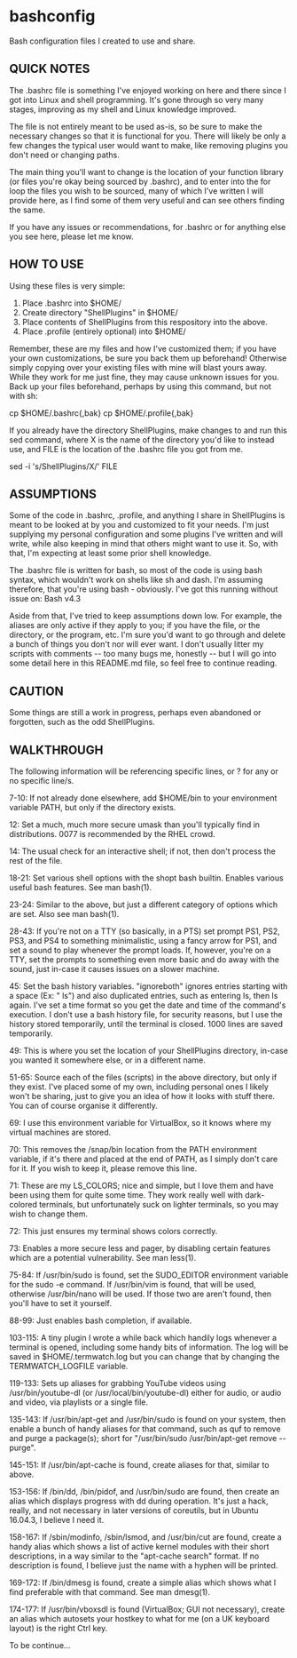 # bashconfig
Bash configuration files I created to use and share.

QUICK NOTES
-----------

The .bashrc file is something I've enjoyed working on here and there since I got into Linux and shell programming. It's gone through so very many stages, improving as my shell and Linux knowledge improved.

The file is not entirely meant to be used as-is, so be sure to make the necessary changes so that it is functional for you. There
will likely be only a few changes the typical user would want to make, like removing plugins you don't need or changing paths.

The main thing you'll want to change is the location of your function library (or files you're okay being sourced by .bashrc), and to enter into the for loop the files you wish to be sourced, many of which I've written I will provide here, as I find some of them very useful and can see others finding the same.

If you have any issues or recommendations, for .bashrc or for anything else you see here, please let me know.

HOW TO USE
----------

Using these files is very simple:

  1. Place .bashrc into $HOME/
  2. Create directory "ShellPlugins" in $HOME/
  3. Place contents of ShellPlugins from this respository into the above.
  4. Place .profile (entirely optional) into $HOME/
  
Remember, these are my files and how I've customized them; if you have your own customizations, be sure you back them up beforehand! Otherwise simply copying over your existing files with mine will blast yours away. While they work for me just fine, they may cause unknown issues for you. Back up your files beforehand, perhaps by using this command, but not with sh:

cp $HOME/.bashrc{,bak}
cp $HOME/.profile{,bak}

If you already have the directory ShellPlugins, make changes to and run this sed command, where X is the name of the directory you'd like to instead use, and FILE is the location of the .bashrc file you got from me.

sed -i 's/ShellPlugins/X/' FILE

ASSUMPTIONS
-----------

Some of the code in .bashrc, .profile, and anything I share in ShellPlugins is meant to be looked at by you and customized to fit your needs. I'm just supplying my personal configuration and some plugins I've written and will write, while also keeping in mind that others might want to use it. So, with that, I'm expecting at least some prior shell knowledge.

The .bashrc file is written for bash, so most of the code is using bash syntax, which wouldn't work on shells like sh and dash. I'm assuming therefore, that you're using bash - obviously. I've got this running without issue on: Bash v4.3

Aside from that, I've tried to keep assumptions down low. For example, the aliases are only active if they apply to you; if you have the file, or the directory, or the program, etc. I'm sure you'd want to go through and delete a bunch of things you don't nor will ever want. I don't usually litter my scripts with comments -- too many bugs me, honestly -- but I will go into some detail here in this README.md file, so feel free to continue reading.

CAUTION
-------

Some things are still a work in progress, perhaps even abandoned or forgotten, such as the odd ShellPlugins.

WALKTHROUGH
-----------

The following information will be referencing specific lines, or ? for any or no specific line/s.

7-10:
If not already done elsewhere, add $HOME/bin to your environment variable PATH, but only if the directory exists.

12:
Set a much, much more secure umask than you'll typically find in distributions. 0077 is recommended by the RHEL crowd.

14:
The usual check for an interactive shell; if not, then don't process the rest of the file.

18-21:
Set various shell options with the shopt bash builtin. Enables various useful bash features. See man bash(1).

23-24:
Similar to the above, but just a different category of options which are set. Also see man bash(1).

28-43:
If you're not on a TTY (so basically, in a PTS) set prompt PS1, PS2, PS3, and PS4 to something minimalistic, using a fancy arrow for PS1, and set a sound to play whenever the prompt loads. If, however, you're on a TTY, set the prompts to something even more basic and do away with the sound, just in-case it causes issues on a slower machine.

45:
Set the bash history variables. "ignoreboth" ignores entries starting with a space (Ex: " ls") and also duplicated entries, such as entering ls, then ls again. I've set a time format so you get the date and time of the command's execution. I don't use a bash history file, for security reasons, but I use the history stored temporarily, until the terminal is closed. 1000 lines are saved temporarily.

49:
This is where you set the location of your ShellPlugins directory, in-case you wanted it somewhere else, or in a different name.

51-65:
Source each of the files (scripts) in the above directory, but only if they exist. I've placed some of my own, including personal ones I likely won't be sharing, just to give you an idea of how it looks with stuff there. You can of course organise it differently.

69:
I use this environment variable for VirtualBox, so it knows where my virtual machines are stored.

70:
This removes the /snap/bin location from the PATH environment variable, if it's there and placed at the end of PATH, as I simply don't care for it. If you wish to keep it, please remove this line.

71:
These are my LS_COLORS; nice and simple, but I love them and have been using them for quite some time. They work really well with dark-colored terminals, but unfortunately suck on lighter terminals, so you may wish to change them.

72:
This just ensures my terminal shows colors correctly.

73:
Enables a more secure less and pager, by disabling certain features which are a potential vulnerability. See man less(1).

75-84:
If /usr/bin/sudo is found, set the SUDO_EDITOR environment variable for the sudo -e command. If /usr/bin/vim is found, that will be used, otherwise /usr/bin/nano will be used. If those two are aren't found, then you'll have to set it yourself.

88-99:
Just enables bash completion, if available.

103-115:
A tiny plugin I wrote a while back which handily logs whenever a terminal is opened, including some handy bits of information. The log will be saved in $HOME/.termwatch.log but you can change that by changing the TERMWATCH_LOGFILE variable.

119-133:
Sets up aliases for grabbing YouTube videos using /usr/bin/youtube-dl (or /usr/local/bin/youtube-dl) either for audio, or audio and video, via playlists or a single file.

135-143:
If /usr/bin/apt-get and /usr/bin/sudo is found on your system, then enable a bunch of handy aliases for that command, such as quf to remove and purge a package(s); short for "/usr/bin/sudo /usr/bin/apt-get remove --purge".

145-151:
If /usr/bin/apt-cache is found, create aliases for that, similar to above.

153-156:
If /bin/dd, /bin/pidof, and /usr/bin/sudo are found, then create an alias which displays progress with dd during operation. It's just a hack, really, and not necessary in later versions of coreutils, but in Ubuntu 16.04.3, I believe I need it.

158-167:
If /sbin/modinfo, /sbin/lsmod, and /usr/bin/cut are found, create a handy alias which shows a list of active kernel modules with their short descriptions, in a way similar to the "apt-cache search" format. If no description is found, I believe just the name with a hyphen will be printed.

169-172:
If /bin/dmesg is found, create a simple alias which shows what I find preferable with that command. See man dmesg(1).

174-177:
If /usr/bin/vboxsdl is found (VirtualBox; GUI not necessary), create an alias which autosets your hostkey to what for me (on a UK keyboard layout) is the right Ctrl key.

To be continue...
